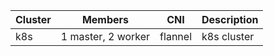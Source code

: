 Cluster | Members | CNI | Description
------- | ------- | --- | -----------
k8s | 1 master, 2 worker | flannel | k8s cluster